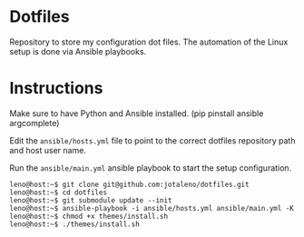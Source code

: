 # Dotfiles

Repository to store my configuration dot files. The automation of the Linux setup is done via Ansible playbooks.

# Instructions

Make sure to have Python and Ansible installed. (pip pinstall ansible argcomplete)

Edit the `ansible/hosts.yml` file to point to the correct dotfiles repository path and host user name.

Run the `ansible/main.yml` ansible playbook to start the setup configuration.

```console
leno@host:~$ git clone git@github.com:jotaleno/dotfiles.git
leno@host:~$ cd dotfiles
leno@host:~$ git submodule update --init
leno@host:~$ ansible-playbook -i ansible/hosts.yml ansible/main.yml -K
leno@host:~$ chmod +x themes/install.sh
leno@host:~$ ./themes/install.sh
```
